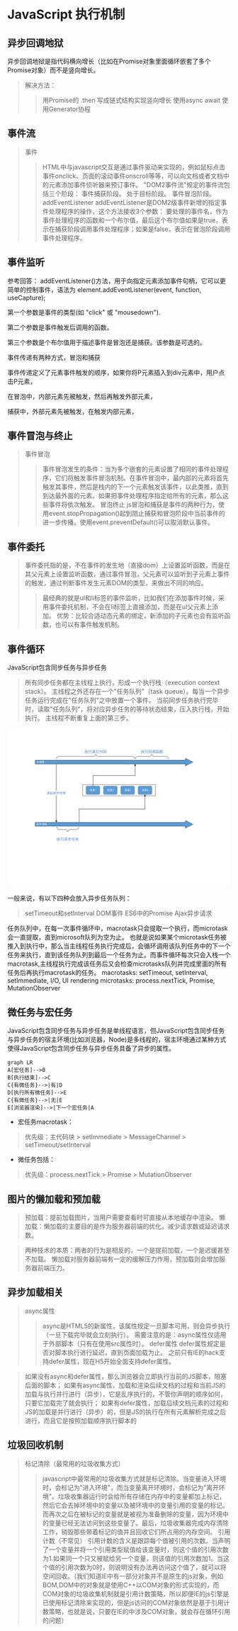# JavaScript 执行机制

## 异步回调地狱
异步回调地狱是指代码横向增长（比如在Promise对象里面循环嵌套了多个Promise对象）而不是竖向增长。
>解决方法：
>>用Promise的 .then 写成链式结构实现竖向增长
>>使用async await
>>使用Generator协程

## 事件流
>事件
>>HTML中与javascript交互是通过事件驱动来实现的，例如鼠标点击事件onclick、页面的滚动事件onscroll等等，可以向文档或者文档中的元素添加事件侦听器来预订事件。
>"DOM2事件流"规定的事件流包括三个阶段：
>>事件捕获阶段。
>>处于目标阶段。
>>事件冒泡阶段。
>addEventListener
>>addEventListener是DOM2级事件新增的指定事件处理程序的操作，这个方法接收3个参数：
>>要处理的事件名，作为事件处理程序的函数和一个布尔值，最后这个布尔值如果是true，表示在捕获阶段调用事件处理程序；如果是false，表示在冒泡阶段调用事件处理程序。

## 事件监听
参考回答：
addEventListener()方法，用于向指定元素添加事件句柄，它可以更简单的控制事件，语法为
element.addEventListener(event, function, useCapture);

第一个参数是事件的类型(如 "click" 或 "mousedown").

第二个参数是事件触发后调用的函数。

第三个参数是个布尔值用于描述事件是冒泡还是捕获。该参数是可选的。

事件传递有两种方式，冒泡和捕获

事件传递定义了元素事件触发的顺序，如果你将P元素插入到div元素中，用户点击P元素，

在冒泡中，内部元素先被触发，然后再触发外部元素，

捕获中，外部元素先被触发，在触发内部元素，

## 事件冒泡与终止
>事件冒泡
>>事件冒泡发生的条件：当为多个嵌套的元素设置了相同的事件处理程序，它们将触发事件冒泡机制。在事件冒泡中，最内部的元素将首先触发其事件，然后是栈内的下一个元素触发该事件，以此类推，直到到达最外面的元素。如果把事件处理程序指定给所有的元素，那么这些事件将依次触发。
>冒泡终止
>>js冒泡和捕获是事件的两种行为，使用event.stopPropagation()起到阻止捕获和冒泡阶段中当前事件的进一步传播。使用event.preventDefault()可以取消默认事件。

## 事件委托
>事件委托指的是，不在事件的发生地（直接dom）上设置监听函数，而是在其父元素上设置监听函数，通过事件冒泡，父元素可以监听到子元素上事件的触发，通过判断事件发生元素DOM的类型，来做出不同的响应。
>>最经典的就是ul和li标签的事件监听，比如我们在添加事件时候，采用事件委托机制，不会在li标签上直接添加，而是在ul父元素上添加。
>>优势：比较合适动态元素的绑定，新添加的子元素也会有监听函数，也可以有事件触发机制。

## 事件循环
JavaScript包含同步任务与异步任务
>所有同步任务都在主线程上执行，形成一个执行栈（execution context stack）。
>主线程之外还存在一个"任务队列"（task queue）。每当一个异步任务运行完成在"任务队列"之中放置一个事件。
>当前同步任务执行完毕时，读取"任务队列"，将对应异步任务的等待状态结束，压入执行栈，开始执行。
>主线程不断重复上面的第三步。

![mechanism](mechanism.svg)

一般来说，有以下四种会放入异步任务队列：
>setTimeout和setlnterval
>DOM事件
>ES6中的Promise
>Ajax异步请求

任务队列中，在每一次事件循环中，macrotask只会提取一个执行，而microtask会一直提取，直到microsoft队列为空为止。
也就是说如果某个microtask任务被推入到执行中，那么当主线程任务执行完成后，会循环调用该队列任务中的下一个任务来执行，直到该任务队列到最后一个任务为止。而事件循环每次只会入栈一个macrotask,主线程执行完成该任务后又会检查microtasks队列并完成里面的所有任务后再执行macrotask的任务。
macrotasks: setTimeout, setInterval, setImmediate, I/O, UI rendering
microtasks: process.nextTick, Promise, MutationObserver

## 微任务与宏任务
JavaScript包含同步任务与异步任务是单线程语言，但JavaScript包含同步任务与异步任务的宿主环境(比如浏览器，Node)是多线程的，宿主环境通过某种方式使得JavaScript包含同步任务与异步任务具备了异步的属性。

```mermaid
graph LR
A[宏任务]-->B
B[执行结束]-->C
C{有微任务}-->|有|D
D[执行所有微任务]-->E
C{有微任务}-->|无|E
E[浏览器渲染]-->|下一个宏任务|A
```

* 宏任务macrotask：
>优先级：主代码块 > setImmediate > MessageChannel > setTimeout/setInterval

* 微任务包括：
>优先级：process.nextTick > Promise > MutationObserver

## 图片的懒加载和预加载
>预加载：提前加载图片，当用户需要查看时可直接从本地缓存中渲染。
>懒加载：懒加载的主要目的是作为服务器前端的优化，减少请求数或延迟请求数。

>两种技术的本质：两者的行为是相反的，一个是提前加载，一个是迟缓甚至不加载。
>懒加载对服务器前端有一定的缓解压力作用，预加载则会增加服务器前端压力。

## 异步加载相关
>async属性
>>async是HTML5的新属性，该属性规定一旦脚本可用，则会异步执行（一旦下载完毕就会立刻执行）。
>>需要注意的是：async属性仅适用于外部脚本（只有在使用src属性时）。
>defer属性
>>defer属性规定是否对脚本执行进行延迟，直到页面加载为止。
>>之前只有IE的hack支持defer属性，现在H5开始全面支持defer属性。

>如果没有async和defer属性，那么浏览器会立即执行当前的JS脚本，阻塞后面的脚本；
>如果有async属性，加载和渲染后续文档的过程和当前JS的加载与执行并行进行（异步），它是乱序执行的，不管你声明的顺序如何，只要它加载完了就会执行；
>如果有defer属性，加载后续文档元素的过程和JS的加载是并行进行（异步）的，但是JS的执行在所有元素解析完成之后进行，而且它是按照加载顺序执行脚本的

## 垃圾回收机制
>标记清除（最常用的垃圾收集方式） 
>>javascript中最常用的垃圾收集方式就是标记清除。当变量进入环境时，会标记为"进入环境"，而当变量离开环境时，会标记为"离开环境"。垃圾收集器运行时会给所有存储在内存中的变量都加上标记，然后它会去掉环境中的变量以及被环境中的变量引用的变量的标记。而再次之后在被标记的变量就是被视为准备删除的变量，因为环境中的变量已经无法访问到这些变量了。最后，垃圾收集器完成内存清除工作，销毁那些带着标记的值并且回收它们所占用的内存空间。
>引用计数（不常见）
>>引用计数的含义是跟踪每个值被引用的次数。当声明了一个变量并将一个引用类型赋值给该变量时，则这个值的引用次数为1.如果同一个只又被赋给另一个变量，则该值的引用次数加1。当这个值的引用次数为0时，则说明没有办法再访问这个值了，就可以将空间回收。（我们知道IE中有一部分对象并不是原生的js对象，例如BOM,DOM中的对象就是使用C++以COM对象的形式实现的，而COM对象的垃圾收集机制就是引用计数策略，所以即便IE的js引擎是已使用标记清除来实现的，但是js访问的COM对象依然是基于引用计数策略，也就是说，只要在IE的中涉及COM对象，就会存在循环引用的问题）